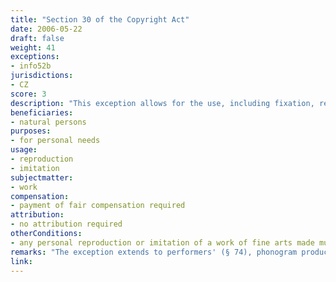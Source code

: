 ```yaml
---
title: "Section 30 of the Copyright Act"
date: 2006-05-22 
draft: false
weight: 41
exceptions:
- info52b
jurisdictions:
- CZ
score: 3
description: "This exception allows for the use, including fixation, reproduction or imitation of a work, for personal needs by a natural person without seeking to achieve direct or indirect economic benefit, unless otherwise specified in the law. A reproduction or imitation of a work of fine arts made by a natural person for their personal use must be always visibly designated as such." 
beneficiaries:
- natural persons
purposes: 
- for personal needs
usage:
- reproduction 
- imitation
subjectmatter:
- work
compensation:
- payment of fair compensation required
attribution: 
- no attribution required
otherConditions: 
- any personal reproduction or imitation of a work of fine arts made must always be visibly designated as such
remarks: "The exception extends to performers' (§ 74), phonogram producers' (§ 78), film producers' (§ 82) and broadcasters' (§ 86) rights. Private copies of computer programs and databases are regulated by Section 30(3) of the law."
link: 
---
```

